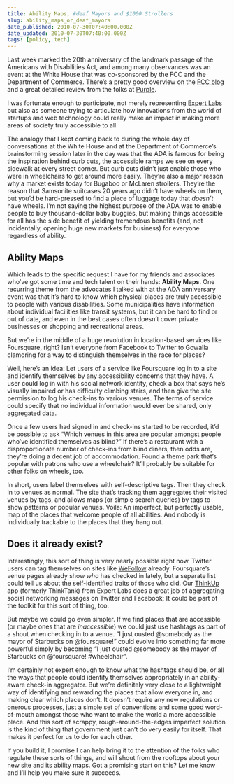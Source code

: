 ```yaml
---
title: Ability Maps, #deaf Mayors and $1000 Strollers
slug: ability_maps_or_deaf_mayors
date_published: 2010-07-30T07:40:00.000Z
date_updated: 2010-07-30T07:40:00.000Z
tags: [policy, tech]
---
```


Last week marked the 20th anniversary of the landmark passage of the Americans with Disabilities Act, and among many observances was an event at the White House that was co-sponsored by the FCC and the Department of Commerce. There’s a pretty good overview on the [FCC blog](http://blog.broadband.gov/?entryId=614652) and a great detailed review from the folks at [Purple](http://www.purple.us/blog/2010/07/ada-20th-anniversary-and-new-technology-in-future/).

I was fortunate enough to participate, not merely representing [Expert Labs](http://expertlabs.org/) but also as someone trying to articulate how innovations from the world of startups and web technology could really make an impact in making more areas of society truly accessible to all.

The analogy that I kept coming back to during the whole day of conversations at the White House and at the Department of Commerce’s brainstorming session later in the day was that the ADA is famous for being the inspiration behind curb cuts, the accessible ramps we see on every sidewalk at every street corner. But curb cuts didn’t just enable those who were in wheelchairs to get around more easily. They’re also a major reason why a market exists today for Bugaboo or McLaren strollers. They’re the reason that Samsonite suitcases 20 years ago didn’t have wheels on them, but you’d be hard-pressed to find a piece of luggage today that *doesn’t* have wheels. I’m not saying the highest purpose of the ADA was to enable people to buy thousand-dollar baby buggies, but making things accessible for all has the side benefit of yielding tremendous benefits (and, not incidentally, opening huge new markets for business) for everyone regardless of ability.

## Ability Maps

Which leads to the specific request I have for my friends and associates who’ve got some time and tech talent on their hands: **Ability Maps**. One recurring theme from the advocates I talked with at the ADA anniversary event was that it’s hard to know which physical places are truly accessible to people with various disabilities. Some municipalities have information about individual facilities like transit systems, but it can be hard to find or out of date, and even in the best cases often doesn’t cover private businesses or shopping and recreational areas.

But we’re in the middle of a huge revolution in location-based services like Foursquare, right? Isn’t everyone from Facebook to Twitter to Gowalla clamoring for a way to distinguish themselves in the race for places?

Well, here’s an idea: Let users of a service like Foursquare log in to a site and identify themselves by any accessibility concerns that they have. A user could log in with his social network identity, check a box that says he’s visually impaired or has difficulty climbing stairs, and then give the site permission to log his check-ins to various venues. The terms of service could specify that no individual information would ever be shared, only aggregated data.

Once a few users had signed in and check-ins started to be recorded, it’d be possible to ask “Which venues in this area are popular amongst people who’ve identified themselves as blind?” If there’s a restaurant with a disproportionate number of check-ins from blind diners, then odds are, they’re doing a decent job of accommodation. Found a theme park that’s popular with patrons who use a wheelchair? It’ll probably be suitable for other folks on wheels, too.

In short, users label themselves with self-descriptive tags. Then they check in to venues as normal. The site that’s tracking them aggregates their visited venues by tags, and allows maps (or simple search queries) by tags to show patterns or popular venues. Voila: An imperfect, but perfectly usable, map of the places that welcome people of all abilities. And nobody is individually trackable to the places that they hang out.

## Does it already exist?

Interestingly, this sort of thing is very nearly possible right now. Twitter users can tag themselves on sites like [WeFollow](http://wefollow.com/) already. Foursquare’s venue pages already show *who* has checked in lately, but a separate list could tell us about the self-identified traits of those who did. Our [ThinkUp](http://expertlabs.org/thinkup.html) app (formerly ThinkTank) from Expert Labs does a great job of aggregating social networking messages on Twitter and Facebook; It could be part of the toolkit for this sort of thing, too.

But maybe we could go even simpler. If we find places that are accessible (or maybe ones that are *inaccessible*) we could just use hashtags as part of a shout when checking in to a venue. “I just ousted @somebody as the mayor of Starbucks on @foursquare!” could evolve into something far more powerful simply by becoming “I just ousted @somebody as the mayor of Starbucks on @foursquare! #wheelchair”.

I’m certainly not expert enough to know what the hashtags should be, or all the ways that people could identify themselves appropriately in an ability-aware check-in aggregator. But we’re definitely very close to a lightweight way of identifying and rewarding the places that allow everyone in, and making clear which places don’t. It doesn’t require any new regulations or onerous processes, just a simple set of conventions and some good word-of-mouth amongst those who want to make the world a more accessible place. And this sort of scrappy, rough-around-the-edges imperfect solution is the kind of thing that government just can’t do very easily for itself. That makes it perfect for us to do for each other.

If you build it, I promise I can help bring it to the attention of the folks who regulate these sorts of things, and will shout from the rooftops about your new site and its ability maps. Got a promising start on this? Let me know and I’ll help you make sure it succeeds.

